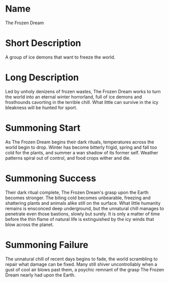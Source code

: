 # Name #
The Frozen Dream

# Short Description #
A group of ice demons that want to freeze the world.

# Long Description #

Led by unholy denizens of frozen wastes, The Frozen Dream works to turn
the world into an eternal winter horrorland, full of ice demons and
frosthounds cavorting in the terrible chill.  What little can survive
in the icy bleakness will be hunted for sport.

# Summoning Start #

As The Frozen Dream begins their dark rituals, temperatures across the
world begin to drop.  Winter has become bitterly frigid, spring and fall
too cold for the plants, and summer a wan shadow of its former self.
Weather patterns spiral out of control, and food crops wither and die.

# Summoning Success #

Their dark ritual complete, The Frozen Dream's grasp upon the Earth
becomes stronger.  The biting cold becomes unbearable, freezing and
shattering plants and animals alike still on the surface.  What little
humanity remains is ensconced deep underground, but the unnatural chill
manages to penetrate even those bastions, slowly but surely.  It is only
a matter of time before the thin flame of natural life is extinguished
by the icy winds that blow across the planet.

# Summoning Failure #

The unnatural chill of recent days begins to fade, the world scrambling
to repair what damage can be fixed.  Many still shiver uncontrollably
when a gust of cool air blows past them, a psychic remnant of the grasp
The Frozen Dream nearly had upon the Earth.